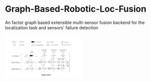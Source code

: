 # Graph-Based-Robotic-Loc-Fusion
An factor graph based extensible multi-sensor fusion backend for the localization task and sensors' failure detection

<img src="https://github.com/heyang0105/Graph-Based-Robotic-Loc-Fusion/raw/main/doc/graph.jpg" width = 50% height = 50% div align=left />

